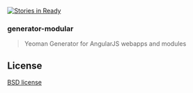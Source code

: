 [![Stories in Ready](https://badge.waffle.io/kosz/generator-modular.png?label=ready&title=Ready)](https://waffle.io/kosz/generator-modular)
### generator-modular
> Yeoman Generator for AngularJS webapps and modules

## License

[BSD license](http://opensource.org/licenses/bsd-license.php)
